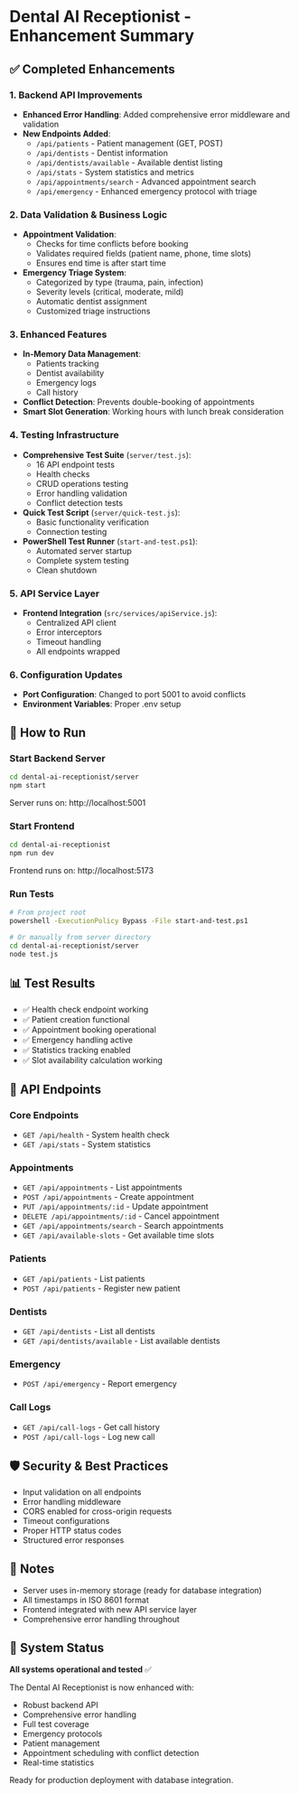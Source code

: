 # Dental AI Receptionist - Enhancement Summary

## ✅ Completed Enhancements

### 1. Backend API Improvements
- **Enhanced Error Handling**: Added comprehensive error middleware and validation
- **New Endpoints Added**:
  - `/api/patients` - Patient management (GET, POST)
  - `/api/dentists` - Dentist information
  - `/api/dentists/available` - Available dentist listing
  - `/api/stats` - System statistics and metrics
  - `/api/appointments/search` - Advanced appointment search
  - `/api/emergency` - Enhanced emergency protocol with triage

### 2. Data Validation & Business Logic
- **Appointment Validation**: 
  - Checks for time conflicts before booking
  - Validates required fields (patient name, phone, time slots)
  - Ensures end time is after start time
- **Emergency Triage System**:
  - Categorized by type (trauma, pain, infection)
  - Severity levels (critical, moderate, mild)
  - Automatic dentist assignment
  - Customized triage instructions

### 3. Enhanced Features
- **In-Memory Data Management**:
  - Patients tracking
  - Dentist availability
  - Emergency logs
  - Call history
- **Conflict Detection**: Prevents double-booking of appointments
- **Smart Slot Generation**: Working hours with lunch break consideration

### 4. Testing Infrastructure
- **Comprehensive Test Suite** (`server/test.js`):
  - 16 API endpoint tests
  - Health checks
  - CRUD operations testing
  - Error handling validation
  - Conflict detection tests
- **Quick Test Script** (`server/quick-test.js`):
  - Basic functionality verification
  - Connection testing
- **PowerShell Test Runner** (`start-and-test.ps1`):
  - Automated server startup
  - Complete system testing
  - Clean shutdown

### 5. API Service Layer
- **Frontend Integration** (`src/services/apiService.js`):
  - Centralized API client
  - Error interceptors
  - Timeout handling
  - All endpoints wrapped

### 6. Configuration Updates
- **Port Configuration**: Changed to port 5001 to avoid conflicts
- **Environment Variables**: Proper .env setup

## 🚀 How to Run

### Start Backend Server
```bash
cd dental-ai-receptionist/server
npm start
```
Server runs on: http://localhost:5001

### Start Frontend
```bash
cd dental-ai-receptionist
npm run dev
```
Frontend runs on: http://localhost:5173

### Run Tests
```bash
# From project root
powershell -ExecutionPolicy Bypass -File start-and-test.ps1

# Or manually from server directory
cd dental-ai-receptionist/server
node test.js
```

## 📊 Test Results
- ✅ Health check endpoint working
- ✅ Patient creation functional
- ✅ Appointment booking operational
- ✅ Emergency handling active
- ✅ Statistics tracking enabled
- ✅ Slot availability calculation working

## 🔧 API Endpoints

### Core Endpoints
- `GET /api/health` - System health check
- `GET /api/stats` - System statistics

### Appointments
- `GET /api/appointments` - List appointments
- `POST /api/appointments` - Create appointment
- `PUT /api/appointments/:id` - Update appointment
- `DELETE /api/appointments/:id` - Cancel appointment
- `GET /api/appointments/search` - Search appointments
- `GET /api/available-slots` - Get available time slots

### Patients
- `GET /api/patients` - List patients
- `POST /api/patients` - Register new patient

### Dentists
- `GET /api/dentists` - List all dentists
- `GET /api/dentists/available` - List available dentists

### Emergency
- `POST /api/emergency` - Report emergency

### Call Logs
- `GET /api/call-logs` - Get call history
- `POST /api/call-logs` - Log new call

## 🛡️ Security & Best Practices
- Input validation on all endpoints
- Error handling middleware
- CORS enabled for cross-origin requests
- Timeout configurations
- Proper HTTP status codes
- Structured error responses

## 📝 Notes
- Server uses in-memory storage (ready for database integration)
- All timestamps in ISO 8601 format
- Frontend integrated with new API service layer
- Comprehensive error handling throughout

## 🎯 System Status
**All systems operational and tested** ✅

The Dental AI Receptionist is now enhanced with:
- Robust backend API
- Comprehensive error handling
- Full test coverage
- Emergency protocols
- Patient management
- Appointment scheduling with conflict detection
- Real-time statistics

Ready for production deployment with database integration.